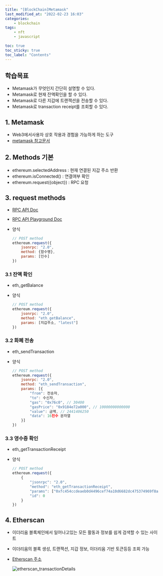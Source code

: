 ```yaml
---
title: "[BlockChain]Metamask"
last_modified_at: "2022-02-23 16:03"
categories:
    - blockchain
tags:
    - nft
    - javascript
    
toc: true
toc_sticky: true
toc_label: "Contents"
---
```

## 학습목표

* Metamask가 무엇인지 간단히 설명할 수 있다.
* Metamask로 현재 잔액확인을 할 수 있다.
* Metamask로 다른 지갑에 트랜잭션을 전송할 수 있다.
* Metamask로 transaction receipt를 조회할 수 있다.

## 1. Metamask

* Web3에서사용자 상호 작용과 경험을 가능하게 하는 도구
* [metamask 참고문서](https://docs.metamask.io/)

## 2. Methods 기본

* ethereum.selectedAddress : 현재 연결된 지갑 주소 반환
* ethereum.isConnected() : 연결여부 확인
* ethereum.request({object}) : RPC 요청

## 3. request methods

* [RPC API Doc](https://eth.wiki/json-rpc/API)
* [RPC API Playground Doc](https://metamask.github.io/api-playground/api-documentation)
* 양식 

    ```js
    // POST method
    ethereum.request({
        jsonrpc: "2.0",
        method: {함수명},
        params: [인수]
    })
    ```

### 3.1 잔액 확인

* eth_getBalance
* 양식

    ```js
    // POST method
    ethereum.request({
        jsonrpc: "2.0",
        method: "eth_getBalance",
        params: [지갑주소, "latest"]
    })
    ```

### 3.2 화폐 전송

* eth_sendTransaction
* 양식

    ```js
    // POST method
    ethereum.request({
        jsonrpc: "2.0",
        method: "eth_sendTransaction",
        params: [{
            "from": 전송자,
            "to": 수신자,
            "gas": "0x76c0", // 30400
            "gasPrice": "0x9184e72a000", // 10000000000000
            "value": 금액, // 2441406250
            "data": 16진수 문자열
        }]
    })
    ```

### 3.3 영수증 확인

* eth_getTransactionReceipt
* 양식
    
    ```js
    // POST method
    ethereum.request({
        {
            "jsonrpc": "2.0",
            "method": "eth_getTransactionReceipt",
            "params": ["0xfc454ccdeaeb0d4496cef74a10d6682dc475374969f8a702266cf0321de9b526"],
            "id": 0
        }
    })
    ```

## 4. Etherscan

* 이더리움 블록체인에서 일어나고있는 모든 활동과 정보를 쉽게 검색할 수 있는 사이트
* 이더리움의 블록 생성, 트랜잭션, 지갑 정보, 이더리움 기반 토큰등등 조회 가능
* [Etherscan 주소](https://etherscan.io/)

    ![etherscan_transactionDetails](https://bnz05pap001files.storage.live.com/y4mfprwI3aqBtSoqSIo5oKjh4Nbt5OaMEvbI-SRUEAqlLyBLmcZvaeX5S53fBCa3KTU-55cV4V6FIyaYp3GmbG33wqM9XIjbaaBXkirGWXw4yGieq7fgWENnnjF3oIqNWS6cmf_oh165DSKQlI2NM5qBOlT8p4YWdKiPZWcJOxCU2Jo0tB6Ed36shdTROWb9u05?width=660&height=484&cropmode=none)



